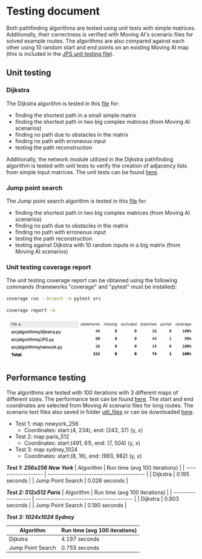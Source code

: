 # Testing document

Both pathfinding algorithms are tested using unit tests with simple matrices. Additionally, their correctness is verified with Moving AI's scenario files for solved example routes. The algorithms are also compared against each other using 10 random start and end points on an existing Moving AI map (this is included in the [JPS unit testing file](https://github.com/gitjuli94/pathfinding/blob/main/src/tests/unittests/test_JPS.py "JPS unit testing file")).


## Unit testing

### Dijkstra

The Dijkstra algorithm is tested in this [file](https://github.com/gitjuli94/pathfinding/blob/main/src/tests/unittests/test_dijkstra.py "file") for:
- finding the shortest path in a small simple matrix
- finding the shortest path in two big complex matrices (from Moving AI scenarios)
- finding no path due to obstacles in the matrix
- finding no path with erroneous input
- testing the path reconstruction

Additionally, the network module utilized in the Dijkstra pathfinding algorithm is tested with unit tests to verify the creation of adjacency lists from simple input matrices. The unit tests can be found [here](https://github.com/gitjuli94/pathfinding/blob/main/src/tests/unittests/test_network.py "here").

### Jump point search

The Jump point search algorithm is tested in this [file](https://github.com/gitjuli94/pathfinding/blob/main/src/tests/unittests/test_JPS.py "file") for:
- finding the shortest path in two big complex matrices (from Moving AI scenarios)
- finding no path due to obstacles in the matrix
- finding no path with erroneous input
- testing the path reconstruction
- testing against Dijkstra with 10 random inputs in a big matrix (from Moving AI scenarios)

### Unit testing coverage report

The unit testing coverage report can be obtained using the following commands (frameworks "coverage" and "pytest" must be installed):

```bash
coverage run --branch -m pytest src
```

```bash
coverage report -m
```

![image](https://github.com/gitjuli94/pathfinding/blob/main/images/coverage_report.jpg)

## Performance testing

The algorithms are tested with 100 iterations with 3 different maps of different sizes. The performance test can be found [here](https://github.com/gitjuli94/pathfinding/blob/main/src/tests/performance_test.py "here"). The start and end coordinates are selected from Moving AI scenario files for long routes. The scenario text files also saved in folder [util_files](https://github.com/gitjuli94/pathfinding/blob/main/util_files "util_files") or can be downloaded [here](https://www.movingai.com/benchmarks/street/index.html "here").

- Test 1: map newyork_256
    - Coordinates: start:(4, 234), end: (243, 37) (y, x)
- Test 2: map paris_512
    - Coordinates: start:(491, 61), end: (7, 504) (y, x)
- Test 3: map sydney_1024
    - Coordinates: start:(8, 16), end: (993, 982) (y, x)

***Test 1: 256x256 New York***
| Algorithm           | Run time (avg 100 iterations)            |
| ------------------- | ---------------------------------------- |
| Dijkstra            | 0.195 seconds                            |
| Jump Point Search   | 0.028 seconds                            |

***Test 2: 512x512 Paris***
| Algorithm           | Run time (avg 100 iterations)            |
| ------------------- | ---------------------------------------- |
| Dijkstra            | 0.903 seconds                            |
| Jump Point Search   | 0.180 seconds                            |

***Test 3: 1024x1024 Sydney***

| Algorithm          | Run time (avg 100 iterations)            |
| ------------------ | ---------------------------------------- |
| Dijkstra           | 4.197 seconds                            |
| Jump Point Search  | 0.755 seconds                            |

